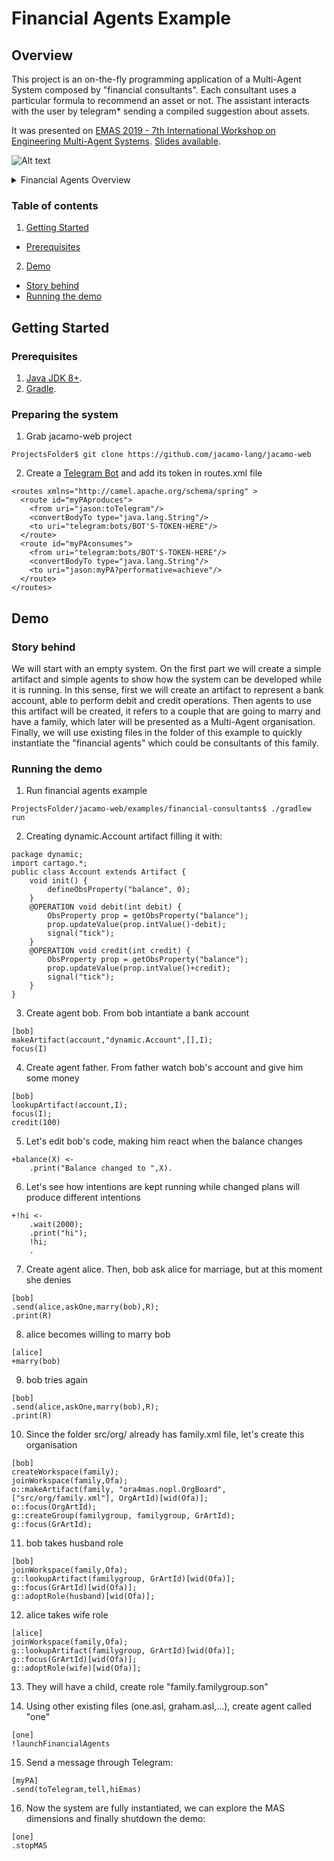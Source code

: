 # Financial Agents Example
## Overview
This project is an on-the-fly programming application of a Multi-Agent System composed by "financial consultants". 
Each consultant uses a particular formula to recommend an asset or not. The assistant interacts with the user by telegram* sending a compiled suggestion about assets.

It was presented on [EMAS 2019 - 7th International Workshop on Engineering Multi-Agent Systems](http://cgi.csc.liv.ac.uk/~lad/emas2019/). [Slides available](https://pt.slideshare.net/clebercbr/jacamo-web-is-on-the-fly-an-interactive-multiagent-systems-programming-environment).

![Alt text](https://g.gravizo.com/source/financialAgentsOverview?https%3A%2F%2Fraw.githubusercontent.com%2Fjacamo-lang%2Fjacamo-web%2Fmaster%2Fexamples%2Ffinancial-consultants%2FREADME.md)
<details> 
<summary>Financial Agents Overview</summary>
financialAgentsOverview
digraph G {
	subgraph cluster_0 {
		label="Multi-Agent System\nFinancial Agents";
		Assistant [label="Personal Assistant"];
		Expert1 [label="Expert 1"];
		ExpertN [label="Expert N"];
	}
	subgraph cluster_1 {
		label="Humans";
		Human [shape=circle];
	}
	subgraph cluster_2 {
		label="Legend";
		node[ shape = plaintext ];
		leg2[ label = "Through\nTelegram" ];
		leg4[ label = "ACL\nMessage" ];
		node [ shape = point height = 0 width = 0 margin = 0 ];
		leg1 leg3
		{ rank = same; leg1 leg2 }
		{ rank = same; leg3 leg4 }
		edge[ minlen = 1 ];
		leg1 -> leg2[ style = dotted ];
		leg3 -> leg4;
	}
	Human -> Assistant [color = gray20, fontcolor = gray20, style = dotted, label="Recomendation?"];
	Assistant -> Expert1 [color = gray20, fontcolor = gray20, label="ABCD?"];
	Expert1 -> Assistant [color = black, fontcolor = black, label="Buy\nABCD"];
	Assistant -> ExpertN [color = gray20, fontcolor = gray20, label="ABCD?"];
	ExpertN -> Assistant [color = black, fontcolor = black, label="Buy\nABCD"];
	Assistant -> Human [color = black, fontcolor = black, style = dotted, label="Buy\nABCD"];
}
financialAgentsOverview
</details>

### Table of contents
1. [Getting Started](#getting-started)
  * [Prerequisites](#prerequisites)
2. [Demo](#demo)
  * [Story behind](#story-behind)
  * [Running the demo](#running-the-demo)

## Getting Started
### Prerequisites
1. [Java JDK 8+](https://www.oracle.com/technetwork/pt/java/javase/).
2. [Gradle](https://gradle.org/install/).

### Preparing the system
1. Grab jacamo-web project 
```
ProjectsFolder$ git clone https://github.com/jacamo-lang/jacamo-web
```
2. Create a [Telegram Bot](https://core.telegram.org/bots) and add its token in routes.xml file
```
<routes xmlns="http://camel.apache.org/schema/spring" >
  <route id="myPAproduces">
    <from uri="jason:toTelegram"/>
    <convertBodyTo type="java.lang.String"/>
    <to uri="telegram:bots/BOT'S-TOKEN-HERE"/>
  </route>
  <route id="myPAconsumes">
    <from uri="telegram:bots/BOT'S-TOKEN-HERE"/>
    <convertBodyTo type="java.lang.String"/>
    <to uri="jason:myPA?performative=achieve"/>
  </route>
</routes>
```

## Demo
### Story behind
We will start with an empty system. On the first part we will create a simple artifact and simple agents to show how the system can be developed while it is running. In this sense, first we will create an artifact to represent a bank account, able to perform debit and credit operations. Then agents to use this artifact will be created, it refers to a couple that are going to marry and have a family, which later will be presented as a Multi-Agent organisation. Finally, we will use existing files in the folder of this example to quickly instantiate the "financial agents" which could be consultants of this family.

### Running the demo
1. Run financial agents example
```
ProjectsFolder/jacamo-web/examples/financial-consultants$ ./gradlew run
```
2. Creating dynamic.Account artifact filling it with:
```
package dynamic;
import cartago.*;
public class Account extends Artifact {
	void init() {
	    defineObsProperty("balance", 0);
    }
    @OPERATION void debit(int debit) {
        ObsProperty prop = getObsProperty("balance");
        prop.updateValue(prop.intValue()-debit);
        signal("tick");
    }
    @OPERATION void credit(int credit) {
        ObsProperty prop = getObsProperty("balance");
        prop.updateValue(prop.intValue()+credit);
        signal("tick");
    }
}
```
3. Create agent bob. From bob intantiate a bank account
```
[bob] 
makeArtifact(account,"dynamic.Account",[],I); 
focus(I)
```

4. Create agent father. From father watch bob's account and give him some money
```
[bob] 
lookupArtifact(account,I); 
focus(I);
credit(100)
```
5. Let's edit bob's code, making him react when the balance changes
```
+balance(X) <- 
    .print("Balance changed to ",X).
```

6. Let's see how intentions are kept running while changed plans will produce different intentions
```
+!hi <- 
    .wait(2000);
    .print("hi");
    !hi;
    .
```

7. Create agent alice. Then, bob ask alice for marriage, but at this moment she denies
```
[bob] 
.send(alice,askOne,marry(bob),R); 
.print(R)
```

8. alice becomes willing to marry bob
```
[alice] 
+marry(bob)
```

9. bob tries again
```
[bob] 
.send(alice,askOne,marry(bob),R); 
.print(R)
```

10. Since the folder src/org/ already has family.xml file, let's create this organisation
```
[bob] 
createWorkspace(family); 
joinWorkspace(family,Ofa);
o::makeArtifact(family, "ora4mas.nopl.OrgBoard", ["src/org/family.xml"], OrgArtId)[wid(Ofa)];
o::focus(OrgArtId);
g::createGroup(familygroup, familygroup, GrArtId);
g::focus(GrArtId);
```
11. bob takes husband role
```
[bob] 
joinWorkspace(family,Ofa);
g::lookupArtifact(familygroup, GrArtId)[wid(Ofa)];
g::focus(GrArtId)[wid(Ofa)];
g::adoptRole(husband)[wid(Ofa)];
```
12. alice takes wife role
```
[alice] 
joinWorkspace(family,Ofa);
g::lookupArtifact(familygroup, GrArtId)[wid(Ofa)];
g::focus(GrArtId)[wid(Ofa)];
g::adoptRole(wife)[wid(Ofa)];
```
13. They will have a child, create role "family.familygroup.son"

14. Using other existing files (one.asl, graham.asl,...), create agent called "one"
```
[one]
!launchFinancialAgents
```
15. Send a message through Telegram:
```
[myPA]
.send(toTelegram,tell,hiEmas)
```
16. Now the system are fully instantiated, we can explore the MAS dimensions and finally shutdown the demo:
```
[one] 
.stopMAS
```
